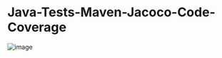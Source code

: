 # Java-Tests-Maven-Jacoco-Code-Coverage
![image](https://user-images.githubusercontent.com/56613291/156858899-55e99898-ab0f-48bd-903d-dfe61ba868fe.png)

